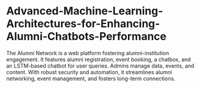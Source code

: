 # Advanced-Machine-Learning-Architectures-for-Enhancing-Alumni-Chatbots-Performance
The Alumni Network is a web platform fostering alumni-institution engagement. It features alumni registration, event booking, a chatbox, and an LSTM-based chatbot for user queries. Admins manage data, events, and content. With robust security and automation, it streamlines alumni networking, event management, and fosters long-term connections.

